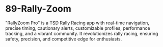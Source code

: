 # 89-Rally-Zoom
"RallyZoom Pro" is a TSD Rally Racing app with real-time navigation, precise timing, cautionary alerts, customizable profiles, performance tracking, and a vibrant community. It revolutionizes rally racing, ensuring safety, precision, and competitive edge for enthusiasts.
